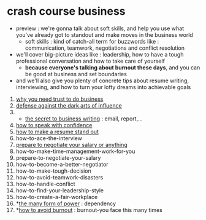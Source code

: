 # crash course business
- preview : we're gonna talk about soft skills, and help you use what you've already got to standout and make moves in the business world
    - soft skills : kind of catch-all term for buzzwords like : communication, teamwork, negotiations and conflict resolution
- we'll cover big-picture ideas like : leadership, how to have a tough professional conversation and how to take care of yourself
    - __because everyone's talking about burnout these days__, and you can be good at business and set boundaries
- and we'll also give you plenty of concrete tips about resume writing, interviewing, and how to turn your lofty dreams into achievable goals

1. [why you need trust to do business](why-you-need-trust-to-do-business)
2. [defense against the dark arts of influence](defense-against-the-dark-arts-of-influence)
3. * [the secret to business writing](the-secret-to-business-writing) : email, report,...
4. [how to speak with confidence](how-to-speak-with-confidence)
5. [how to make a resume stand out](how-to-make-a-resume-stand-out)
6. how-to-ace-the-interview
7. [prepare to negotiate your salary or anything](prepare-to-negotiate-your-salary-or-anything)
8. how-to-make-time-management-work-for-you
9. prepare-to-negotiate-your-salary
10. how-to-become-a-better-negotiator                                                
11. how-to-make-tough-decision                                                       
12. how-to-avoid-teamwork-disasters                                                  
13. how-to-handle-conflict                                                           
14. how-to-find-your-leadership-style                                                
15. how-to-create-a-fair-workplace                                                   
16. *[the many form of power](the-many-form-of-power) : dependency
17. *[how to avoid burnout](how-to-avoid-burnout) : burnout-you face this many times 
